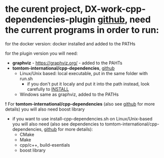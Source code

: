 # the curent project, DX-work-cpp-dependencies-plugin [github](https://github.com/UnProgramator/DX-work-cpp-dependencies-plugin), need the current programs in order to run:  

for the docker version: docker installed and added to the PATHs
	
for the plugin version you will need:  
- **graphviz** - https://graphviz.org/ - added to the PAHTs  
- **tomtom-international/cpp-dependencies**, [github](https://github.com/tomtom-international/cpp-dependencies)  
  - Linux/Unix based: local executable, put in the same folder with run.sh
    - if you don't put it localy and put it into the path instead, look carefully to [INSTALL](https://github.com/UnProgramator/DX-work-cpp-dependencies-plugin/blob/master/INSTALL.md) 
  - Windows same as graphviz, added to the PATHs  

**!** For **tomtom-international/cpp-dependencies** (also see [github](https://github.com/tomtom-international/cpp-dependencies) for more details) you will also need boost library  
  - if you want to use install-cpp-dependencies.sh on Linux/Unix-based you will also need (also see dependencies to tomtom-international/cpp-dependencies, [github](https://github.com/tomtom-international/cpp-dependencies) for more details):  
    - CMake  
    - Make  
    - cpp/c++, build-esentials  
    - boost library  
